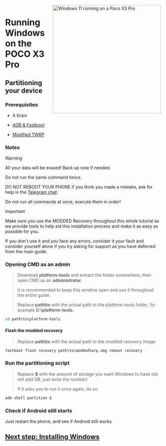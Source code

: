 <img align="right" src="https://github.com/n00b69/woa-vayu/blob/main/vayu.png" width="350" alt="Windows 11 running on a Poco X3 Pro">

# Running Windows on the POCO X3 Pro

## Partitioning your device

### Prerequisites
- A brain

- [ADB & Fastboot](https://developer.android.com/studio/releases/platform-tools)

- [Modified TWRP](https://github.com/n00b69/woa-vayu/releases/tag/Recovery)

### Notes
> [!WARNING]  
> All your data will be erased! Back up now if needed.
> 
> Do not run the same command twice.
> 
> DO NOT REBOOT YOUR PHONE if you think you made a mistake, ask for help in the [Telegram chat](https://t.me/woahelperchat).
> 
> Do not run all commands at once, execute them in order!

> [!IMPORTANT]
> Make sure you use the MODDED Recovery throughout this whole tutorial as we provide tools to help aid this installation process and make it as easy as possible for you.
> 
> If you don't use it and you face any errors, consider it your fault and consider yourself alone if you try asking for support as you have deferred from the main guide.

### Opening CMD as an admin
> Download **platform-tools** and extract the folder somewhere, then open CMD as an **administrator**.
>
> It is recommended to keep this window open and use it throughout the entire guide.
> 
> Replace **path\to** with the actual path to the platform-tools folder, for example **C:\platform-tools**.
```cmd
cd path\to\platform-tools
```

#### Flash the modded recovery
> Replace **path\to** with the actual path to the modded recovery image
```cmd
fastboot flash recovery path\to\moddedtwrp.img reboot recovery
```

### Run the partitioning script
> Replace **$** with the amount of storage you want Windows to have (do not add GB, just write the number)
> 
> If it asks you to run it once again, do so
```cmd
adb shell partition $
```

### Check if Android still starts
Just restart the phone, and see if Android still works

## [Next step: Installing Windows](/guide/2-install.md)















